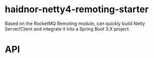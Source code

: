 # haidnor-netty4-remoting-starter
Based on the RocketMQ Remoting module, can quickly build Netty Server/Client and integrate it into a Spring Boot 3.X project.

# API
